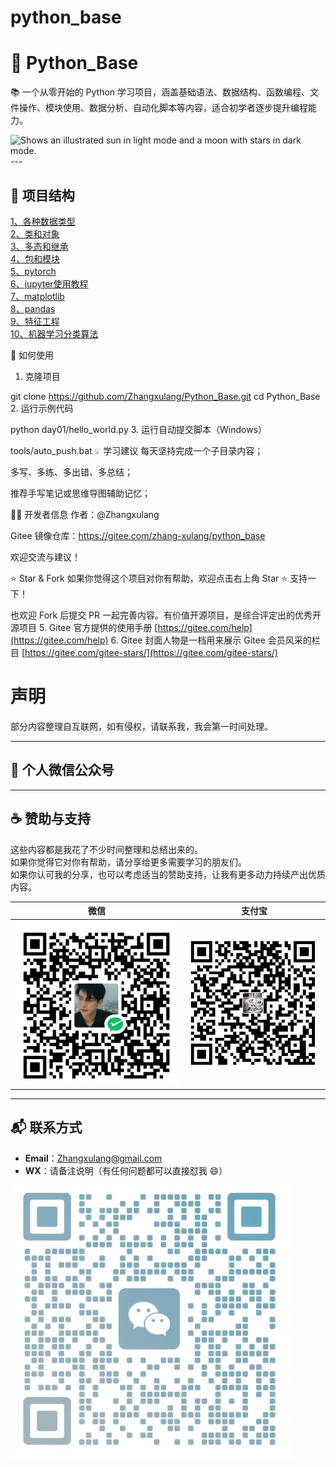 # python_base
# 🐍 Python_Base

📚 一个从零开始的 Python 学习项目，涵盖基础语法、数据结构、函数编程、文件操作、模块使用、数据分析、自动化脚本等内容，适合初学者逐步提升编程能力。


<picture>
  <source media="(prefers-color-scheme: dark)" srcset="https://user-images.githubusercontent.com/25423296/163456776-7f95b81a-f1ed-45f7-b7ab-8fa810d529fa.png">
  <source media="(prefers-color-scheme: light)" srcset="https://user-images.githubusercontent.com/25423296/163456779-a8556205-d0a5-45e2-ac17-42d089e3c3f8.png">
  <img alt="Shows an illustrated sun in light mode and a moon with stars in dark mode." src="https://user-images.githubusercontent.com/25423296/163456779-a8556205-d0a5-45e2-ac17-42d089e3c3f8.png">
</picture>
---

## 📁 项目结构

[1、各种数据类型](./day4)\
[2、类和对象](./day5/5-类和对象.py)\
[3、多态和继承](./day6)\
[4、包和模块](./day7/3-使用包.py)\
[5、pytorch](./pytorch)\
[6、jupyter使用教程](./day10)\
[7、matplotlib](./day11)\
[8、pandas](./day12)\
[9、特征工程](./day13/1-特征工程.ipynb)\
[10、机器学习分类算法](./day13/2-机器学习分类算法.ipynb)


🚀 如何使用
1. 克隆项目

git clone https://github.com/Zhangxulang/Python_Base.git
cd Python_Base
2. 运行示例代码

python day01/hello_world.py
3. 运行自动提交脚本（Windows）

tools/auto_push.bat
💡 学习建议
每天坚持完成一个子目录内容；

多写、多练、多出错、多总结；

推荐手写笔记或思维导图辅助记忆；

👨‍💻 开发者信息
作者：@Zhangxulang

Gitee 镜像仓库：https://gitee.com/zhang-xulang/python_base

欢迎交流与建议！

⭐ Star & Fork
如果你觉得这个项目对你有帮助，欢迎点击右上角 Star ⭐ 支持一下！

也欢迎 Fork 后提交 PR 一起完善内容。有价值开源项目，是综合评定出的优秀开源项目
5.  Gitee 官方提供的使用手册 [https://gitee.com/help](https://gitee.com/help)
6.  Gitee 封面人物是一档用来展示 Gitee 会员风采的栏目 [https://gitee.com/gitee-stars/](https://gitee.com/gitee-stars/)



# 声明

部分内容整理自互联网，如有侵权，请联系我，我会第一时间处理。

---

## 📝 个人微信公众号
---

## ☕ 赞助与支持
这些内容都是我花了不少时间整理和总结出来的。  
如果你觉得它对你有帮助，请分享给更多需要学习的朋友们。  
如果你认可我的分享，也可以考虑适当的赞助支持，让我有更多动力持续产出优质内容。  

| 微信                                                         | 支付宝                                                       |
| ------------------------------------------------------------ | ------------------------------------------------------------ |
| <img src="./images/wechat_pay.jpg" alt="微信支付" style="zoom: 50%;" /> | <img src="./images/alipay.jpg" alt="支付宝" style="zoom: 33%;" /> |

---

## 📬 联系方式
- **Email**：Zhangxulang@gmail.com  
- **WX**：请备注说明（有任何问题都可以直接怼我 😄）  

<img src="./images/wechat.png" alt="微信二维码" style="zoom:50%;" />
